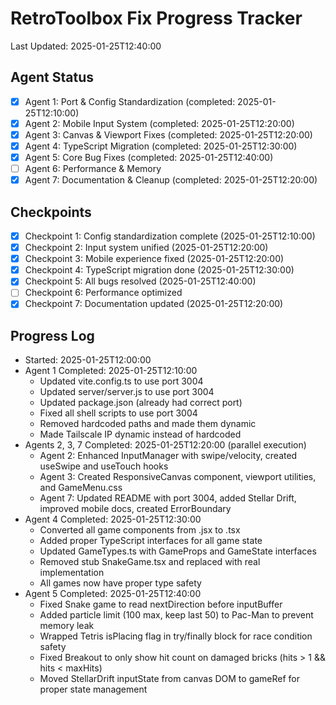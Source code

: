# RetroToolbox Fix Progress Tracker
Last Updated: 2025-01-25T12:40:00

## Agent Status
- [x] Agent 1: Port & Config Standardization (completed: 2025-01-25T12:10:00)
- [x] Agent 2: Mobile Input System (completed: 2025-01-25T12:20:00)
- [x] Agent 3: Canvas & Viewport Fixes (completed: 2025-01-25T12:20:00)
- [x] Agent 4: TypeScript Migration (completed: 2025-01-25T12:30:00)
- [x] Agent 5: Core Bug Fixes (completed: 2025-01-25T12:40:00)
- [ ] Agent 6: Performance & Memory
- [x] Agent 7: Documentation & Cleanup (completed: 2025-01-25T12:20:00)

## Checkpoints
- [x] Checkpoint 1: Config standardization complete (2025-01-25T12:10:00)
- [x] Checkpoint 2: Input system unified (2025-01-25T12:20:00)
- [x] Checkpoint 3: Mobile experience fixed (2025-01-25T12:20:00)
- [x] Checkpoint 4: TypeScript migration done (2025-01-25T12:30:00)
- [x] Checkpoint 5: All bugs resolved (2025-01-25T12:40:00)
- [ ] Checkpoint 6: Performance optimized
- [x] Checkpoint 7: Documentation updated (2025-01-25T12:20:00)

## Progress Log
- Started: 2025-01-25T12:00:00
- Agent 1 Completed: 2025-01-25T12:10:00
  - Updated vite.config.ts to use port 3004
  - Updated server/server.js to use port 3004
  - Updated package.json (already had correct port)
  - Fixed all shell scripts to use port 3004
  - Removed hardcoded paths and made them dynamic
  - Made Tailscale IP dynamic instead of hardcoded
- Agents 2, 3, 7 Completed: 2025-01-25T12:20:00 (parallel execution)
  - Agent 2: Enhanced InputManager with swipe/velocity, created useSwipe and useTouch hooks
  - Agent 3: Created ResponsiveCanvas component, viewport utilities, and GameMenu.css
  - Agent 7: Updated README with port 3004, added Stellar Drift, improved mobile docs, created ErrorBoundary
- Agent 4 Completed: 2025-01-25T12:30:00
  - Converted all game components from .jsx to .tsx
  - Added proper TypeScript interfaces for all game state
  - Updated GameTypes.ts with GameProps and GameState interfaces
  - Removed stub SnakeGame.tsx and replaced with real implementation
  - All games now have proper type safety
- Agent 5 Completed: 2025-01-25T12:40:00
  - Fixed Snake game to read nextDirection before inputBuffer
  - Added particle limit (100 max, keep last 50) to Pac-Man to prevent memory leak
  - Wrapped Tetris isPlacing flag in try/finally block for race condition safety
  - Fixed Breakout to only show hit count on damaged bricks (hits > 1 && hits < maxHits)
  - Moved StellarDrift inputState from canvas DOM to gameRef for proper state management